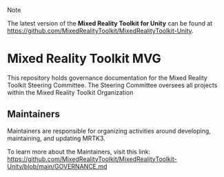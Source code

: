 > [!NOTE]
> The latest version of the <strong>Mixed Reality Toolkit for Unity</strong> can be found
> at https://github.com/MixedRealityToolkit/MixedRealityToolkit-Unity.

# Mixed Reality Toolkit MVG

This repository holds governance documentation for the Mixed Reality Toolkit Steering Committee. The Steering Committee oversees all projects within the Mixed Reality Toolkit Organization

## Maintainers
Maintainers are responsible for organizing activities around developing, maintaining, and updating MRTK3.

To learn more about the Maintainers, visit this link: https://github.com/MixedRealityToolkit/MixedRealityToolkit-Unity/blob/main/GOVERNANCE.md

